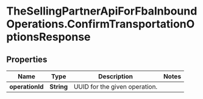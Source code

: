 # TheSellingPartnerApiForFbaInboundOperations.ConfirmTransportationOptionsResponse

## Properties

Name | Type | Description | Notes
------------ | ------------- | ------------- | -------------
**operationId** | **String** | UUID for the given operation. | 


